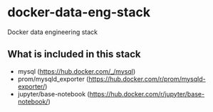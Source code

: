 # docker-data-eng-stack
Docker data engineering stack

## What is included in this stack
* mysql (https://hub.docker.com/_/mysql)
* prom/mysqld_exporter (https://hub.docker.com/r/prom/mysqld-exporter/)
* jupyter/base-notebook (https://hub.docker.com/r/jupyter/base-notebook/)